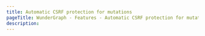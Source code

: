 ```yaml
---
title: Automatic CSRF protection for mutations
pageTitle: WunderGraph - Features - Automatic CSRF protection for mutations
description:
---
```

